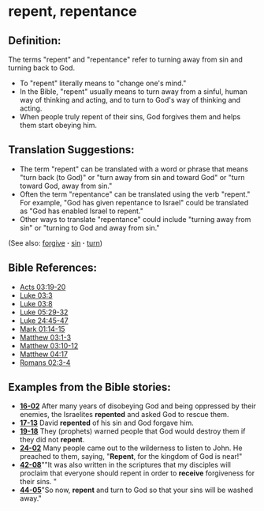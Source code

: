 # repent, repentance #

## Definition: ##

The terms "repent" and "repentance" refer to turning away from sin and turning back to God.

* To "repent" literally means to "change one's mind."
* In the Bible, "repent" usually means to turn away from a sinful, human way of thinking and acting, and to turn to God's way of thinking and acting.
* When people truly repent of their sins, God forgives them and helps them start obeying him.

## Translation Suggestions: ##

* The term "repent" can be translated with a word or phrase that means "turn back (to God)" or "turn away from sin and toward God" or "turn toward God, away from sin."
* Often the term "repentance" can be translated using the verb "repent." For example, "God has given repentance to Israel" could be translated as "God has enabled Israel to repent."
* Other ways to translate "repentance" could include "turning away from sin" or "turning to God and away from sin."

(See also: [forgive](../kt/forgive.md) **·** [sin](../kt/sin.md) **·** [turn](../kt/turn.md))

## Bible References: ##

* [Acts 03:19-20](https://door43.org/en/bible/notes/act/03/19)
* [Luke 03:3](https://door43.org/en/bible/notes/luk/03/03)
* [Luke 03:8](https://door43.org/en/bible/notes/luk/03/08)
* [Luke 05:29-32](https://door43.org/en/bible/notes/luk/05/29)
* [Luke 24:45-47](https://door43.org/en/bible/notes/luk/24/45)
* [Mark 01:14-15](https://door43.org/en/bible/notes/mrk/01/14)
* [Matthew 03:1-3](https://door43.org/en/bible/notes/mat/03/01)
* [Matthew 03:10-12](https://door43.org/en/bible/notes/mat/03/10)
* [Matthew 04:17](https://door43.org/en/bible/notes/mat/04/17)
* [Romans 02:3-4](https://door43.org/en/bible/notes/rom/02/03)

## Examples from the Bible stories: ##

* __[16-02](https://door43.org/en/obs/notes/frames/16-02)__ After many years of disobeying God and being oppressed by their enemies, the Israelites __repented__  and asked God to rescue them.
* __[17-13](https://door43.org/en/obs/notes/frames/17-13)__ David __repented__  of his sin and God forgave him.
* __[19-18](https://door43.org/en/obs/notes/frames/19-18)__ They (prophets) warned people that God would destroy them if they did not __repent__.
* __[24-02](https://door43.org/en/obs/notes/frames/24-02)__ Many people came out to the wilderness to listen to John. He preached to them, saying, "__Repent__, for the kingdom of God is near!"
* __[42-08](https://door43.org/en/obs/notes/frames/42-08)__""It was also written in the scriptures that my disciples will proclaim that everyone should repent in order to __receive__  forgiveness for their sins. "
* __[44-05](https://door43.org/en/obs/notes/frames/44-05)__"So now, __repent__  and turn to God so that your sins will be washed away."

